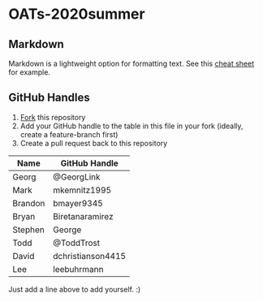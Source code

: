 # OATs-2020summer

## Markdown

Markdown is a lightweight option for formatting text. See this [cheat sheet](https://github.com/adam-p/markdown-here/wiki/Markdown-Cheatsheet) for example.

## GitHub Handles

1. [Fork](https://guides.github.com/activities/forking/) this repository
2. Add your GitHub handle to the table in this file in your fork (ideally, create a feature-branch first)
3. Create a pull request back to this repository

|Name|GitHub Handle|
|---|---|
|Georg|@GeorgLink|
|Mark|mkemnitz1995
|Brandon|bmayer9345|
|Bryan|Biretanaramirez|
|Stephen|George|
|Todd|@ToddTrost|
|David|dchristianson4415|
|Lee|leebuhrmann

Just add a line above to add yourself. :)

